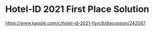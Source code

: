 # Hotel-ID 2021 First Place Solution

https://www.kaggle.com/c/hotel-id-2021-fgvc8/discussion/242087
